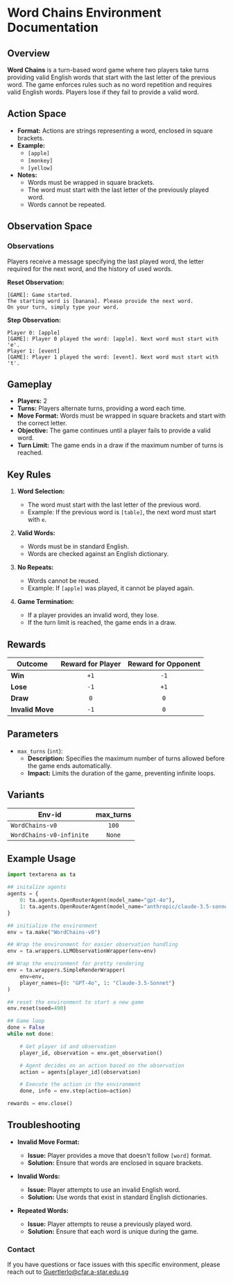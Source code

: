 # Word Chains Environment Documentation

## Overview

**Word Chains** is a turn-based word game where two players take turns providing valid English words that start with the last letter of the previous word. The game enforces rules such as no word repetition and requires valid English words. Players lose if they fail to provide a valid word.

## Action Space

- **Format:** Actions are strings representing a word, enclosed in square brackets.
- **Example:**
    - `[apple]`
    - `[monkey]`
    - `[yellow]`
- **Notes:**
    - Words must be wrapped in square brackets.
    - The word must start with the last letter of the previously played word.
    - Words cannot be repeated.

## Observation Space

### Observations
Players receive a message specifying the last played word, the letter required for the next word, and the history of used words.

**Reset Observation:**
```plaintext
[GAME]: Game started.
The starting word is [banana]. Please provide the next word.
On your turn, simply type your word.
```

**Step Observation:**
```plaintext
Player 0: [apple]
[GAME]: Player 0 played the word: [apple]. Next word must start with 'e'.
Player 1: [event]
[GAME]: Player 1 played the word: [event]. Next word must start with 't'.
```

## Gameplay

- **Players:** 2
- **Turns:** Players alternate turns, providing a word each time.
- **Move Format:** Words must be wrapped in square brackets and start with the correct letter.
- **Objective:** The game continues until a player fails to provide a valid word.
- **Turn Limit:** The game ends in a draw if the maximum number of turns is reached.

## Key Rules

1. **Word Selection:**
    - The word must start with the last letter of the previous word.
    - Example: If the previous word is `[table]`, the next word must start with `e`.

2. **Valid Words:**
    - Words must be in standard English.
    - Words are checked against an English dictionary.

3. **No Repeats:**
    - Words cannot be reused.
    - Example: If `[apple]` was played, it cannot be played again.

4. **Game Termination:**
    - If a player provides an invalid word, they lose.
    - If the turn limit is reached, the game ends in a draw.

## Rewards

| Outcome          | Reward for Player | Reward for Opponent |
|------------------|:-----------------:|:-------------------:|
| **Win**          | `+1`              | `-1`                |
| **Lose**         | `-1`              | `+1`                |
| **Draw**         |  `0`              |  `0`                |
| **Invalid Move** | `-1`              |  `0`                |

## Parameters

- `max_turns` (`int`):
    - **Description:** Specifies the maximum number of turns allowed before the game ends automatically.
    - **Impact:** Limits the duration of the game, preventing infinite loops.


## Variants

| Env-id                   | max_turns  |
|--------------------------|:----------:|
| `WordChains-v0`          | `100`      |
| `WordChains-v0-infinite` | `None`     |




## Example Usage

```python
import textarena as ta

## initalize agents
agents = {
    0: ta.agents.OpenRouterAgent(model_name="gpt-4o"),
    1: ta.agents.OpenRouterAgent(model_name="anthropic/claude-3.5-sonnet"),
}

## initialize the environment
env = ta.make("WordChains-v0")

## Wrap the environment for easier observation handling
env = ta.wrappers.LLMObservationWrapper(env=env)

## Wrap the environment for pretty rendering
env = ta.wrappers.SimpleRenderWrapper(
    env=env,
    player_names={0: "GPT-4o", 1: "Claude-3.5-Sonnet"}
)

## reset the environment to start a new game
env.reset(seed=490)

## Game loop
done = False
while not done:

    # Get player id and observation
    player_id, observation = env.get_observation()

    # Agent decides on an action based on the observation
    action = agents[player_id](observation)

    # Execute the action in the environment
    done, info = env.step(action=action)

rewards = env.close()
```

## Troubleshooting

- **Invalid Move Format:**
    - **Issue:** Player provides a move that doesn't follow `[word]` format.
    - **Solution:** Ensure that words are enclosed in square brackets.

- **Invalid Words:**
    - **Issue:** Player attempts to use an invalid English word.
    - **Solution:** Use words that exist in standard English dictionaries.

- **Repeated Words:**
    - **Issue:** Player attempts to reuse a previously played word.
    - **Solution:** Ensure that each word is unique during the game.

### Contact
If you have questions or face issues with this specific environment, please reach out to Guertlerlo@cfar.a-star.edu.sg

